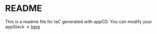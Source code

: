# README
This is a readme file for IaC generated with appCD.
You can modify your appStack -> [here](http://cloud.stackgen.com/appstacks/968a28a4-189e-403d-9047-16dd276aa065)
